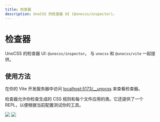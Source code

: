```yaml
---
title: 检查器
description: UnoCSS 的检查器 UI (@unocss/inspector)。
---
```


# 检查器

UnoCSS 的检查器 UI: `@unocss/inspector`。
与 `unocss` 和 `@unocss/vite` 一起提供。

## 使用方法

在你的 Vite 开发服务器中访问 <a href="http://localhost:5173/__unocss" target="_blank" rel="noreferrer">localhost:5173/\_\_unocss</a> 来查看检查器。

检查器允许你检查生成的 CSS 规则和每个文件应用的类。它还提供了一个 REPL，以便根据当前配置测试你的工具。

<img src="https://user-images.githubusercontent.com/11247099/140885990-1827f5ce-f12a-4ed4-9d63-e5145a65fb4a.png" loading="lazy">
<img src="https://user-images.githubusercontent.com/11247099/140886020-7014f412-f020-4aed-a169-d025cc1bbcd3.png" loading="lazy">
